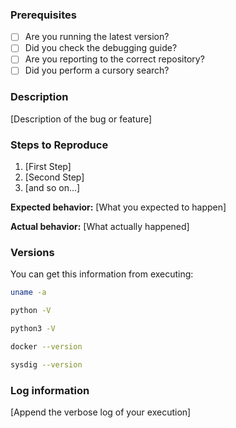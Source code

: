 ### Prerequisites

* [ ] Are you running the latest version?
* [ ] Did you check the debugging guide?
* [ ] Are you reporting to the correct repository?
* [ ] Did you perform a cursory search?

### Description

[Description of the bug or feature]

### Steps to Reproduce

1. [First Step]
2. [Second Step]
3. [and so on...]

**Expected behavior:** [What you expected to happen]

**Actual behavior:** [What actually happened]

### Versions

You can get this information from executing:
```bash
uname -a
```  
```bash
python -V
```  
```bash
python3 -V
```
```bash
docker --version 
```
```bash
sysdig --version
```

### Log information

[Append the verbose log of your execution]
